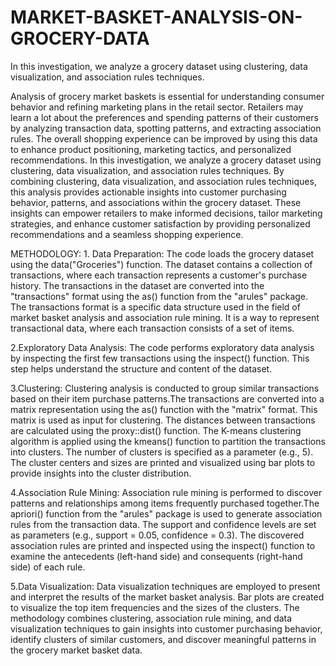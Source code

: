 # MARKET-BASKET-ANALYSIS-ON-GROCERY-DATA
In this investigation, we analyze a grocery dataset using clustering, data visualization, and association rules techniques.

Analysis of grocery market baskets is essential for understanding consumer behavior and refining marketing plans in the retail sector. Retailers may learn a lot about the preferences and spending patterns of their customers by analyzing transaction data, spotting patterns, and extracting association rules. The overall shopping experience can be improved by using this data to enhance product positioning, marketing tactics, and personalized recommendations.
In this investigation, we analyze a grocery dataset using clustering, data visualization, and association rules techniques. By combining clustering, data visualization, and association rules techniques, this analysis provides actionable insights into customer purchasing behavior, patterns, and associations within the grocery dataset. These insights can empower retailers to make informed decisions, tailor marketing strategies, and enhance customer satisfaction by providing personalized recommendations and a seamless shopping experience.

METHODOLOGY: 1. Data Preparation:
The code loads the grocery dataset using the data("Groceries") function. The dataset contains a collection of transactions, where each transaction represents a customer's purchase history.
The transactions in the dataset are converted into the "transactions" format using the as() function from the "arules" package. The transactions format is a specific data structure used in the field of market basket analysis and association rule mining. It is a way to represent transactional data, where each transaction consists of a set of items.

2.Exploratory Data Analysis:
The code performs exploratory data analysis by inspecting the first few transactions using the inspect() function. This step helps understand the structure and content of the dataset.

3.Clustering:
Clustering analysis is conducted to group similar transactions based on their item purchase patterns.The transactions are converted into a matrix representation using the as() function with the "matrix" format. This matrix is used as input for clustering.
The distances between transactions are calculated using the proxy::dist() function.
The K-means clustering algorithm is applied using the kmeans() function to partition the
transactions into clusters. The number of clusters is specified as a parameter (e.g., 5).
The cluster centers and sizes are printed and visualized using bar plots to provide insights into the cluster distribution.

4.Association Rule Mining:
Association rule mining is performed to discover patterns and relationships among items frequently purchased together.The apriori() function from the "arules" package is used to generate association rules from the transaction data. The support and confidence levels are set as parameters (e.g., support = 0.05, confidence = 0.3).
The discovered association rules are printed and inspected using the inspect() function to examine the antecedents (left-hand side) and consequents (right-hand side) of each rule.

5.Data Visualization:
Data visualization techniques are employed to present and interpret the results of the market basket analysis.
Bar plots are created to visualize the top item frequencies and the sizes of the clusters.
The methodology combines clustering, association rule mining, and data visualization techniques to gain insights into customer purchasing behavior, identify clusters of similar customers, and discover meaningful patterns in the grocery market basket data.
